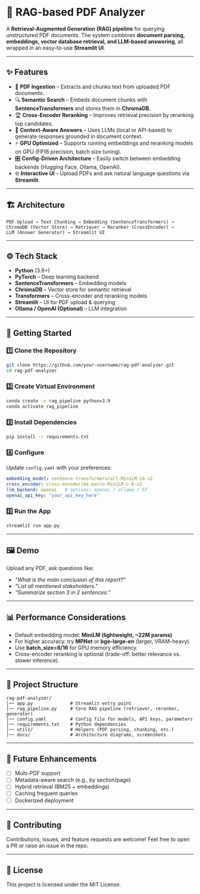 # 📄 RAG-based PDF Analyzer

A **Retrieval-Augmented Generation (RAG) pipeline** for querying unstructured PDF documents. The system combines **document parsing, embeddings, vector database retrieval, and LLM-based answering**, all wrapped in an easy-to-use **Streamlit UI**.

---

## ✨ Features

* 📑 **PDF Ingestion** – Extracts and chunks text from uploaded PDF documents.
* 🔍 **Semantic Search** – Embeds document chunks with **SentenceTransformers** and stores them in **ChromaDB**.
* 🏆 **Cross-Encoder Reranking** – Improves retrieval precision by reranking top candidates.
* 🤖 **Context-Aware Answers** – Uses LLMs (local or API-based) to generate responses grounded in document context.
* ⚡ **GPU Optimized** – Supports running embeddings and reranking models on GPU (FP16 precision, batch size tuning).
* 🎛️ **Config-Driven Architecture** – Easily switch between embedding backends (Hugging Face, Ollama, OpenAI).
* 🌐 **Interactive UI** – Upload PDFs and ask natural language questions via **Streamlit**.

---

## 🏗️ Architecture

```
PDF Upload → Text Chunking → Embedding (SentenceTransformers) → 
ChromaDB (Vector Store) → Retriever → Reranker (CrossEncoder) → 
LLM (Answer Generator) → Streamlit UI
```

---

## ⚙️ Tech Stack

* **Python** (3.9+)
* **PyTorch** – Deep learning backend
* **SentenceTransformers** – Embedding models
* **ChromaDB** – Vector store for semantic retrieval
* **Transformers** – Cross-encoder and reranking models
* **Streamlit** – UI for PDF upload & querying
* **Ollama / OpenAI (Optional)** – LLM integration

---

## 🚀 Getting Started

### 1️⃣ Clone the Repository

```bash
git clone https://github.com/your-username/rag-pdf-analyzer.git
cd rag-pdf-analyzer
```

### 2️⃣ Create Virtual Environment

```bash
conda create -n rag_pipeline python=3.9
conda activate rag_pipeline
```

### 3️⃣ Install Dependencies

```bash
pip install -r requirements.txt
```

### 4️⃣ Configure

Update `config.yaml` with your preferences:

```yaml
embedding_model: sentence-transformers/all-MiniLM-L6-v2
cross_encoder: cross-encoder/ms-marco-MiniLM-L-6-v2
llm_backend: openai   # options: openai / ollama / hf
openai_api_key: "your_api_key_here"
```

### 5️⃣ Run the App

```bash
streamlit run app.py
```

---

## 🖼️ Demo

Upload any PDF, ask questions like:

* *“What is the main conclusion of this report?”*
* *“List all mentioned stakeholders.”*
* *“Summarize section 3 in 2 sentences.”*

---

## 📊 Performance Considerations

* Default embedding model: **MiniLM (lightweight, \~22M params)**
* For higher accuracy: try **MPNet** or **bge-large-en** (larger, VRAM-heavy).
* Use **batch\_size=8/16** for GPU memory efficiency.
* Cross-encoder reranking is optional (trade-off: better relevance vs. slower inference).

---

## 📂 Project Structure

```
rag-pdf-analyzer/
│── app.py              # Streamlit entry point
│── rag_pipeline.py     # Core RAG pipeline (retriever, reranker, generator)
│── config.yaml         # Config file for models, API keys, parameters
│── requirements.txt    # Python dependencies
│── utils/              # Helpers (PDF parsing, chunking, etc.)
│── docs/               # Architecture diagrams, screenshots
```

---

## 🔮 Future Enhancements

* [ ] Multi-PDF support
* [ ] Metadata-aware search (e.g., by section/page)
* [ ] Hybrid retrieval (BM25 + embeddings)
* [ ] Caching frequent queries
* [ ] Dockerized deployment

---

## 🤝 Contributing

Contributions, issues, and feature requests are welcome!
Feel free to open a PR or raise an issue in the repo.

---

## 📜 License

This project is licensed under the MIT License.